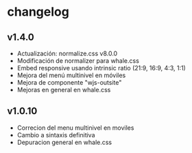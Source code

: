 # changelog

## v1.4.0
- Actualización: normalize.css v8.0.0
- Modificación de normalizer para whale.css
- Embed responsive usando intrinsic ratio (21:9, 16:9, 4:3, 1:1)
- Mejora del menú multinivel en móviles
- Mejora de componente "wjs-outsite"
- Mejoras en general en whale.css

## v1.0.10
- Correcion del menu multinivel en moviles
- Cambio a sintaxis definitiva
- Depuracion general en whale.css
